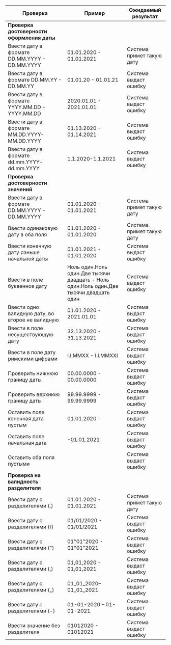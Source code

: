 




| Проверка 	| Пример 	| Ожидаемый результат 	|
|---	|---	|---	|
| **Проверка достоверности оформления даты** 	|  	|  	|
|     Ввести дату в   формате DD.MM.YYYY - DD.MM.YYYY    	|     01.01.2020 -   01.01.2021    	|     Система   примет такую дату    	|
|     Ввести дату в   формате DD.MM.YY - DD.MM.YY    	|     01.01.20 -   01.01.21    	|     Система   выдаст ошибку    	|
|     Ввести дату в   формате YYYY.MM.DD - YYYY.MM.DD    	|     2020.01.01 -   2021.01.01    	|     Система   выдаст ошибку    	|
|     Ввести дату в   формате MM.DD.YYYY-MM.DD.YYYY    	|     01.13.2020 -   01.14.2021    	|     Система   выдаст ошибку    	|
|     Ввести дату в   формате dd.mm.YYYY- dd.mm.YYYY    	|     1.1.2020-1.1.2021    	|     Система   выдаст ошибку    	|
|     **Проверка достоверности значений**   	|  	|  	|
|     Ввести дату в формате DD.MM.YYYY - DD.MM.YYYY    	|     01.01.2020 -   01.01.2021    	|     Система   примет такую дату    	|
|     Ввести одинаковую дату в оба   поля    	|     01.01.2020 -   01.01.2020    	|     Система   примет такую дату    	|
|     Ввести   конечную дату раньше начальной даты    	|     01.01.2021 -   01.01.2020    	|     Система   выдаст ошибку    	|
|     Ввести в поле   буквенное дату    	|     Ноль   один.Ноль один.Две тысячи двадцать     -   Ноль один.Ноль один.Две   тысячи двадцать один    	|     Система   выдаст ошибку    	|
|     Ввести одно   валидную дату, во второе не валидную     	|     01.01.2020 -   2021.01.01    	|     Система   выдаст ошибку    	|
|     Ввести в поле   несуществующую дату    	|     32.13.2020 -   31.13.2021    	|     Система   выдаст ошибку    	|
|     Ввести в поле   дату римскими цифрами    	|     I.I.MMXX -   I.I.MMXXI    	|     Система   выдаст ошибку    	|
|     Проверить   нижнюю границу даты     	|     00.00.0000 -   00.00.0000    	|     Система   выдаст ошибку    	|
|     Проверить   верхнюю границу даты     	|     99.99.9999 -   99.99.9999    	|     Система   выдаст ошибку    	|
|     Оставить поле   конечная дата пустым    	|     01.01.2020 -    	|     Система   выдаст ошибку    	|
|     Оставить поле   начальная дата    	|     -01.01.2021    	|     Система   выдаст ошибку    	|
|     Оставить оба   поля пустыми     	|          	|     Система   выдаст ошибку    	|
|     **Проверка на валидность   разделителя**     	|          	|          	|
|     Ввести дату с разделителями (.)    	|     01.01.2020 -   01.01.2021    	|     Система   примет такую дату    	|
|     Ввести дату с   разделителями (/)    	|     01/01/2020 -   01/01/2021    	|     Система   выдаст ошибку     	|
|     Ввести дату с   разделителями (")    	|     01"01"2020   - 01"01"2021    	|     Система   выдаст ошибку     	|
|     Ввести дату с   разделителями (,)    	|     01,01,2020 -   01,01,2021    	|     Система   выдаст ошибку     	|
|     Ввести дату с   разделителями (_)    	|     01_01_2020–01_01_2021    	|     Система   выдаст ошибку    	|
|     Ввести дату с   разделителями (-)    	|     01-01-2020 –   01-01-2021    	|     Система   выдаст ошибку    	|
|     Ввести   значение без разделителя    	|     01012020 -   01012021    	|     Система   выдаст ошибку     	|
